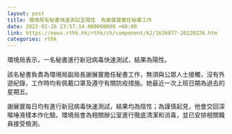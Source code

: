 ```yaml
---
layout: post
title: 環境局有秘書快速測試呈陽性　為謝展寰擔任秘書工作
date: 2022-02-26 23:57:14.000000000 +08:00
link: https://news.rthk.hk/rthk/ch/component/k2/1636077-20220226.htm
categories: rthk
---
```


環境局表示，一名秘書進行新冠病毒快速測試，結果為陽性。 

該名秘書負責為環境局副局長謝展寰擔任秘書工作，無須與公眾人士接觸，沒有外遊紀錄，工作時均有佩戴口罩及遵守有關防疫措施。她最近一次上班日期為過去的星期五。

謝展寰每日均有進行新冠病毒快速測試，結果均為陰性；為謹慎起見，他會交回深喉唾液樣本作化驗。環境局會為相關辦公室進行徹底清潔和消毒，並已安排相關職員接受檢測。

